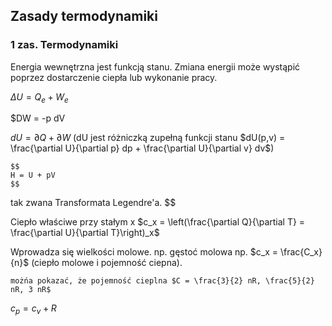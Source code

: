 ## Zasady termodynamiki

### 1 zas. Termodynamiki
Energia wewnętrzna jest funkcją stanu. 
Zmiana energii może wystąpić poprzez dostarczenie ciepła lub wykonanie pracy.

$\Delta U = Q_e + W_e$

$DW = -p dV

$dU = \partial Q + \partial W$ (dU jest różniczką zupełną funkcji stanu $dU(p,v) = \frac{\partial U}{\partial p} dp + \frac{\partial U}{\partial v} dv$)

```{admonition} Entalpia (f'cja cieplna)
$$
H = U + pV
$$
```

tak zwana Transformata Legendre'a.
$$

Ciepło właściwe przy stałym x $c_x = \left(\frac{\partial Q}{\partial T} = \frac{\partial U}{\partial T}\right)_x$

Wprowadza się wielkości molowe. np. gęstoć molowa np. $c_x = \frac{C_x}{n}$ (ciepło molowe i pojemność ciepna).

```{tip}
możńa pokazać, że pojemność cieplna $C = \frac{3}{2} nR, \frac{5}{2} nR, 3 nR$
```

$c_p = c_v + R$
